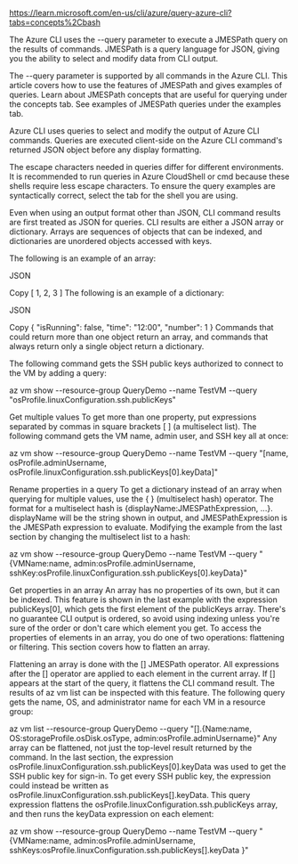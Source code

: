 https://learn.microsoft.com/en-us/cli/azure/query-azure-cli?tabs=concepts%2Cbash

The Azure CLI uses the --query parameter to execute a JMESPath query on the results of commands. JMESPath is a query language for JSON, giving you the ability to select and modify data from CLI output.

The --query parameter is supported by all commands in the Azure CLI. This article covers how to use the features of JMESPath and gives examples of queries. Learn about JMESPath concepts that are useful for querying under the concepts tab. See examples of JMESPath queries under the examples tab.

Azure CLI uses queries to select and modify the output of Azure CLI commands. Queries are executed client-side on the Azure CLI command's returned JSON object before any display formatting.

The escape characters needed in queries differ for different environments. It is recommended to run queries in Azure CloudShell or cmd because these shells require less escape characters. To ensure the query examples are syntactically correct, select the tab for the shell you are using.

Even when using an output format other than JSON, CLI command results are first treated as JSON for queries. CLI results are either a JSON array or dictionary. Arrays are sequences of objects that can be indexed, and dictionaries are unordered objects accessed with keys.

The following is an example of an array:

JSON

Copy
[ 
  1,
  2,
  3
]
The following is an example of a dictionary:

JSON

Copy
{
  "isRunning": false,
  "time": "12:00",
  "number": 1
}
Commands that could return more than one object return an array, and commands that always return only a single object return a dictionary.

The following command gets the SSH public keys authorized to connect to the VM by adding a query:

az vm show --resource-group QueryDemo --name TestVM --query "osProfile.linuxConfiguration.ssh.publicKeys"

Get multiple values
To get more than one property, put expressions separated by commas in square brackets [ ] (a multiselect list). The following command gets the VM name, admin user, and SSH key all at once:

az vm show --resource-group QueryDemo --name TestVM --query "[name, osProfile.adminUsername, osProfile.linuxConfiguration.ssh.publicKeys[0].keyData]"

Rename properties in a query
To get a dictionary instead of an array when querying for multiple values, use the { } (multiselect hash) operator. The format for a multiselect hash is {displayName:JMESPathExpression, ...}. displayName will be the string shown in output, and JMESPathExpression is the JMESPath expression to evaluate. Modifying the example from the last section by changing the multiselect list to a hash:

az vm show --resource-group QueryDemo --name TestVM --query "{VMName:name, admin:osProfile.adminUsername, sshKey:osProfile.linuxConfiguration.ssh.publicKeys[0].keyData}"

Get properties in an array
An array has no properties of its own, but it can be indexed. This feature is shown in the last example with the expression publicKeys[0], which gets the first element of the publicKeys array. There's no guarantee CLI output is ordered, so avoid using indexing unless you're sure of the order or don't care which element you get. To access the properties of elements in an array, you do one of two operations: flattening or filtering. This section covers how to flatten an array.

Flattening an array is done with the [] JMESPath operator. All expressions after the [] operator are applied to each element in the current array. If [] appears at the start of the query, it flattens the CLI command result. The results of az vm list can be inspected with this feature. The following query gets the name, OS, and administrator name for each VM in a resource group:

az vm list --resource-group QueryDemo --query "[].{Name:name, OS:storageProfile.osDisk.osType, admin:osProfile.adminUsername}"
Any array can be flattened, not just the top-level result returned by the command. In the last section, the expression osProfile.linuxConfiguration.ssh.publicKeys[0].keyData was used to get the SSH public key for sign-in. To get every SSH public key, the expression could instead be written as osProfile.linuxConfiguration.ssh.publicKeys[].keyData. This query expression flattens the osProfile.linuxConfiguration.ssh.publicKeys array, and then runs the keyData expression on each element:

az vm show --resource-group QueryDemo --name TestVM --query "{VMName:name, admin:osProfile.adminUsername, sshKeys:osProfile.linuxConfiguration.ssh.publicKeys[].keyData }"